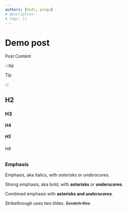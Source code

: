 ```yaml
---
authors: [hodl, pingu]
# description: 
# tags: []
---
```


# Demo post

Post Content

<!--truncate-->

:::tip

Tip

:::

## H2

### H3

#### H4

##### H5

###### H6

### Emphasis

Emphasis, aka italics, with _asterisks_ or _underscores_.

Strong emphasis, aka bold, with **asterisks** or **underscores**.

Combined emphasis with **asterisks and _underscores_**.

Strikethrough uses two tildes. ~~Scratch this.~~
